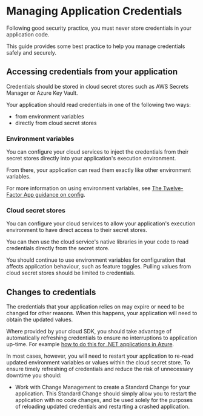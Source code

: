 # Managing Application Credentials

Following good security practice, you must never store credentials in your application code.

This guide provides some best practice to help you manage credentials safely and securely.

## Accessing credentials from your application

Credentials should be stored in cloud secret stores such as AWS Secrets Manager or Azure Key Vault.

Your application should read credentials in one of the following two ways:

- from environment variables
- directly from cloud secret stores

### Environment variables

You can configure your cloud services to inject the credentials from their secret stores directly into your application's execution environment.

From there, your application can read them exactly like other environment variables.

For more information on using environment variables, see [The Twelve-Factor App guidance on config](https://12factor.net/config).

### Cloud secret stores

You can configure your cloud services to allow your application's execution environment to have direct access to their secret stores.

You can then use the cloud service's native libraries in your code to read credentials directly from the secret store.

You should continue to use environment variables for configuration that affects application behaviour, such as feature toggles.
Pulling values from cloud secret stores should be limited to credentials.

## Changes to credentials

The credentials that your application relies on may expire or need to be changed for other reasons.
When this happens, your application will need to obtain the updated values.

Where provided by your cloud SDK, you should take advantage of automatically refreshing credentials to ensure no interruptions to application up-time.
For example [how to do this for .NET applications in Azure](https://learn.microsoft.com/en-us/azure/azure-app-configuration/reload-key-vault-secrets-dotnet).

In most cases, however, you will need to restart your application to re-read updated environment variables or values within the cloud secret store.
To ensure timely refreshing of credentials and reduce the risk of unnecessary downtime you should:

- Work with Change Management to create a Standard Change for your application. This Standard Change should simply allow you to restart the application with no code changes, and be used solely for the purposes of reloading updated credentials and restarting a crashed application.
